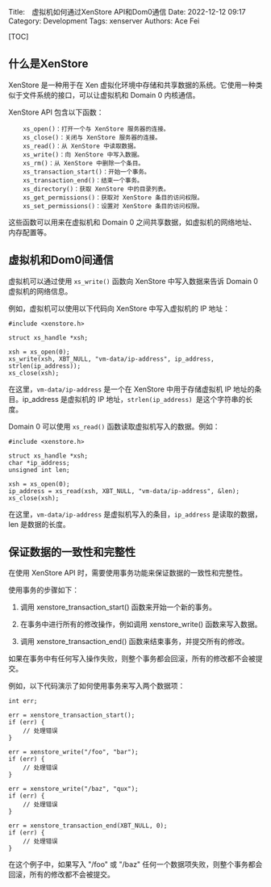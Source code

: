 Title:　虚拟机如何通过XenStore API和Dom0通信
Date: 2022-12-12 09:17
Category: Development
Tags: xenserver
Authors: Ace Fei


[TOC]

## 什么是XenStore
XenStore 是一种用于在 Xen 虚拟化环境中存储和共享数据的系统。它使用一种类似于文件系统的接口，可以让虚拟机和 Domain 0 内核通信。

XenStore API 包含以下函数：
```
    xs_open()：打开一个与 XenStore 服务器的连接。
    xs_close()：关闭与 XenStore 服务器的连接。
    xs_read()：从 XenStore 中读取数据。
    xs_write()：向 XenStore 中写入数据。
    xs_rm()：从 XenStore 中删除一个条目。
    xs_transaction_start()：开始一个事务。
    xs_transaction_end()：结束一个事务。
    xs_directory()：获取 XenStore 中的目录列表。
    xs_get_permissions()：获取对 XenStore 条目的访问权限。
    xs_set_permissions()：设置对 XenStore 条目的访问权限。
```
这些函数可以用来在虚拟机和 Domain 0 之间共享数据，如虚拟机的网络地址、内存配置等。

## 虚拟机和Dom0间通信
虚拟机可以通过使用 `xs_write()` 函数向 XenStore 中写入数据来告诉 Domain 0 虚拟机的网络信息。

例如，虚拟机可以使用以下代码向 XenStore 中写入虚拟机的 IP 地址：
```
#include <xenstore.h>

struct xs_handle *xsh;

xsh = xs_open(0);
xs_write(xsh, XBT_NULL, "vm-data/ip-address", ip_address, strlen(ip_address));
xs_close(xsh);
```
在这里，`vm-data/ip-address` 是一个在 XenStore 中用于存储虚拟机 IP 地址的条目。ip_address 是虚拟机的 IP 地址，`strlen(ip_address) `是这个字符串的长度。

Domain 0 可以使用 `xs_read()` 函数读取虚拟机写入的数据。例如：
```
#include <xenstore.h>

struct xs_handle *xsh;
char *ip_address;
unsigned int len;

xsh = xs_open(0);
ip_address = xs_read(xsh, XBT_NULL, "vm-data/ip-address", &len);
xs_close(xsh);
```
在这里，`vm-data/ip-address` 是虚拟机写入的条目，`ip_address` 是读取的数据，len 是数据的长度。

## 保证数据的一致性和完整性
在使用 XenStore API 时，需要使用事务功能来保证数据的一致性和完整性。 

使用事务的步骤如下：

1. 调用 xenstore_transaction_start() 函数来开始一个新的事务。

2. 在事务中进行所有的修改操作，例如调用 xenstore_write() 函数来写入数据。

3. 调用 xenstore_transaction_end() 函数来结束事务，并提交所有的修改。

如果在事务中有任何写入操作失败，则整个事务都会回滚，所有的修改都不会被提交。

例如，以下代码演示了如何使用事务来写入两个数据项：
```
int err;

err = xenstore_transaction_start();
if (err) {
    // 处理错误
}

err = xenstore_write("/foo", "bar");
if (err) {
    // 处理错误
}

err = xenstore_write("/baz", "qux");
if (err) {
    // 处理错误
}

err = xenstore_transaction_end(XBT_NULL, 0);
if (err) {
    // 处理错误
}
```
在这个例子中，如果写入 "/foo" 或 "/baz" 任何一个数据项失败，则整个事务都会回滚，所有的修改都不会被提交。
